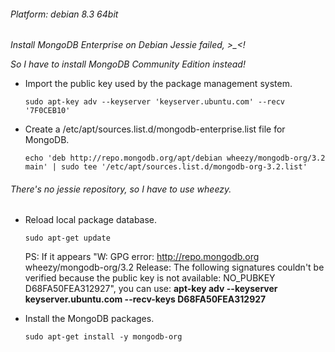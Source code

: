 
###### Platform: debian 8.3 64bit<p>

*Install MongoDB Enterprise on Debian Jessie failed, >_<!*<p>
*So I have to install MongoDB Community Edition instead!*<p>

* Import the public key used by the package management system.<p>
`sudo apt-key adv --keyserver 'keyserver.ubuntu.com' --recv '7F0CEB10'`<p>

* Create a /etc/apt/sources.list.d/mongodb-enterprise.list file for MongoDB.<p>
`echo 'deb http://repo.mongodb.org/apt/debian wheezy/mongodb-org/3.2 main' | sudo tee '/etc/apt/sources.list.d/mongodb-org-3.2.list'`<p>
###### There's no jessie repository, so I have to use wheezy.<p>

* Reload local package database.<p>
`sudo apt-get update`<p>
  PS: If it appears "W: GPG error: http://repo.mongodb.org wheezy/mongodb-org/3.2 Release: The following signatures couldn't be verified because the public key is not available: NO_PUBKEY D68FA50FEA312927", you can use: __apt-key adv --keyserver keyserver.ubuntu.com --recv-keys D68FA50FEA312927__<p>

* Install the MongoDB packages.<p>
`sudo apt-get install -y mongodb-org`<p>

